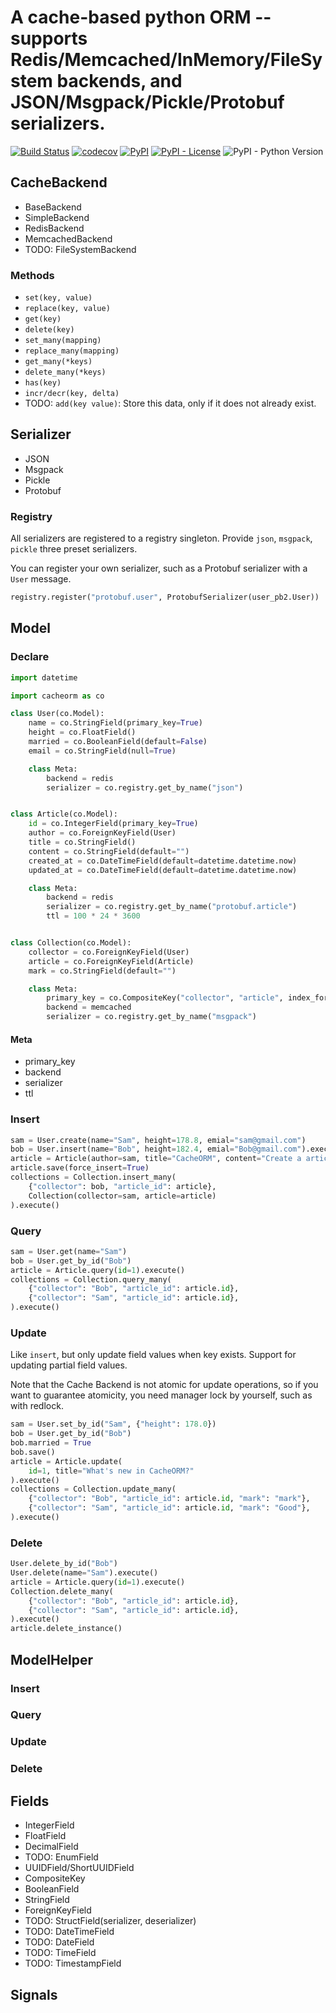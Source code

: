 # A cache-based python ORM -- supports Redis/Memcached/InMemory/FileSystem backends, and JSON/Msgpack/Pickle/Protobuf serializers.

[![Build Status](https://travis-ci.org/Leosocy/cacheorm.svg?branch=master)](https://travis-ci.org/Leosocy/cacheorm)
[![codecov](https://codecov.io/gh/Leosocy/cacheorm/branch/master/graph/badge.svg)](https://codecov.io/gh/Leosocy/cacheorm)
[![PyPI](https://img.shields.io/pypi/v/cacheorm)](https://pypi.org/project/cacheorm/)
[![PyPI - License](https://img.shields.io/pypi/l/cacheorm)](https://github.com/Leosocy/cacheorm/blob/master/README.md)
![PyPI - Python Version](https://img.shields.io/pypi/pyversions/cacheorm)

## CacheBackend

- BaseBackend
- SimpleBackend
- RedisBackend
- MemcachedBackend
- TODO: FileSystemBackend

### Methods

- `set(key, value)`
- `replace(key, value)`
- `get(key)`
- `delete(key)`
- `set_many(mapping)`
- `replace_many(mapping)`
- `get_many(*keys)`
- `delete_many(*keys)`
- `has(key)`
- `incr/decr(key, delta)`
- TODO: `add(key value)`: Store this data, only if it does not already exist.

## Serializer

- JSON
- Msgpack
- Pickle
- Protobuf

### Registry

All serializers are registered to a registry singleton.
Provide `json`, `msgpack`, `pickle` three preset serializers.

You can register your own serializer, such as a Protobuf serializer with a `User` message.

```python
registry.register("protobuf.user", ProtobufSerializer(user_pb2.User))
```

## Model

### Declare

```python
import datetime

import cacheorm as co

class User(co.Model):
    name = co.StringField(primary_key=True)
    height = co.FloatField()
    married = co.BooleanField(default=False)
    email = co.StringField(null=True)

    class Meta:
        backend = redis
        serializer = co.registry.get_by_name("json")


class Article(co.Model):
    id = co.IntegerField(primary_key=True)
    author = co.ForeignKeyField(User)
    title = co.StringField()
    content = co.StringField(default="")
    created_at = co.DateTimeField(default=datetime.datetime.now)
    updated_at = co.DateTimeField(default=datetime.datetime.now)

    class Meta:
        backend = redis
        serializer = co.registry.get_by_name("protobuf.article")
        ttl = 100 * 24 * 3600


class Collection(co.Model):
    collector = co.ForeignKeyField(User)
    article = co.ForeignKeyField(Article)
    mark = co.StringField(default="")

    class Meta:
        primary_key = co.CompositeKey("collector", "article", index_formatter="collection.%s.%d")
        backend = memcached
        serializer = co.registry.get_by_name("msgpack")
```

#### Meta

- primary_key
- backend
- serializer
- ttl

### Insert

```python
sam = User.create(name="Sam", height=178.8, emial="sam@gmail.com")
bob = User.insert(name="Bob", height=182.4, emial="Bob@gmail.com").execute()
article = Article(author=sam, title="CacheORM", content="Create a article using cacheorm.")
article.save(force_insert=True)
collections = Collection.insert_many(
    {"collector": bob, "article_id": article},
    Collection(collector=sam, article=article)
).execute()
```

### Query

```python
sam = User.get(name="Sam")
bob = User.get_by_id("Bob")
article = Article.query(id=1).execute()
collections = Collection.query_many(
    {"collector": "Bob", "article_id": article.id},
    {"collector": "Sam", "article_id": article.id},
).execute()
```

### Update

Like `insert`, but only update field values when key exists.
Support for updating partial field values.

Note that the Cache Backend is not atomic for update operations,
so if you want to guarantee atomicity,
you need manager lock by yourself, such as with redlock.

```python
sam = User.set_by_id("Sam", {"height": 178.0})
bob = User.get_by_id("Bob")
bob.married = True
bob.save()
article = Article.update(
    id=1, title="What's new in CacheORM?"
).execute()
collections = Collection.update_many(
    {"collector": "Bob", "article_id": article.id, "mark": "mark"},
    {"collector": "Sam", "article_id": article.id, "mark": "Good"},
).execute()
```

### Delete

```python
User.delete_by_id("Bob")
User.delete(name="Sam").execute()
article = Article.query(id=1).execute()
Collection.delete_many(
    {"collector": "Bob", "article_id": article.id},
    {"collector": "Sam", "article_id": article.id},
).execute()
article.delete_instance()
```

## ModelHelper

### Insert

### Query

### Update

### Delete

## Fields

- IntegerField
- FloatField
- DecimalField
- TODO: EnumField
- UUIDField/ShortUUIDField
- CompositeKey
- BooleanField
- StringField
- ForeignKeyField
- TODO: StructField(serializer, deserializer)
- TODO: DateTimeField
- TODO: DateField
- TODO: TimeField
- TODO: TimestampField

## Signals
